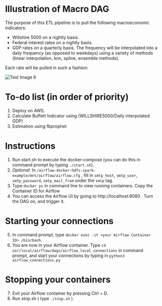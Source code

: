 # Illustration of Macro DAG
The purpose of this ETL pipeline is to pull the following macroeconomic indicators:
- Willshire 5000 on a nightly basis. 
- Federal interest rates on a nightly basis. 
- GDP rates on a quarterly basis. The frequency will be interpolated into a daily frequency (as opposed to weekdays) using a variety of methods (linear interpolation, knn, spline, ensemble methods).


Each rate will be pulled in such a fashion: 

![Test Image 6](https://github.com/angelotc/airflow-docker-hdfs-spark-example/blob/master/dag-example.png)

# To-do list (in order of priority)

1. Deploy on AWS.
2. Calculate Buffett Indicator using (WILLSHIRE5000/Daily interpolated GDP)
3. Estimation using fbprophet



# Instructions
1. Run start.sh to execute the docker-compose (you can do this in command prompt by typing ```./start.sh```). 
2. *Optional:* In ```/airflow-docker-hdfs-spark-example/mnt/airflow/airflow.cfg``` , fill in ```smtp_host```, ```smtp_user```, ```smtp_password```, ```smtp_mail_from``` under the ```smtp``` tag. 
3. Type ```docker ps``` in command line to view running containers. Copy the Container ID for Airflow
4. You can access the Airflow UI by going to http://localhost:8080 . Turn the DAG on, and trigger it. 
# Starting your connections
5. In command prompt, type ```docker exec -it <your Airflow Container ID> /bin/bash```.
6. You are now in your Airflow container. Type ```cd usr/local/airflow/dags/airflow_local_connections``` in command prompt, and start your connections by typing in ```python3 airflow_connections.py```
# Stopping your containers
7. Exit your Airflow container by pressing Ctrl + D. 
8. Run stop.sh ( type ```./stop.sh``` ). 


